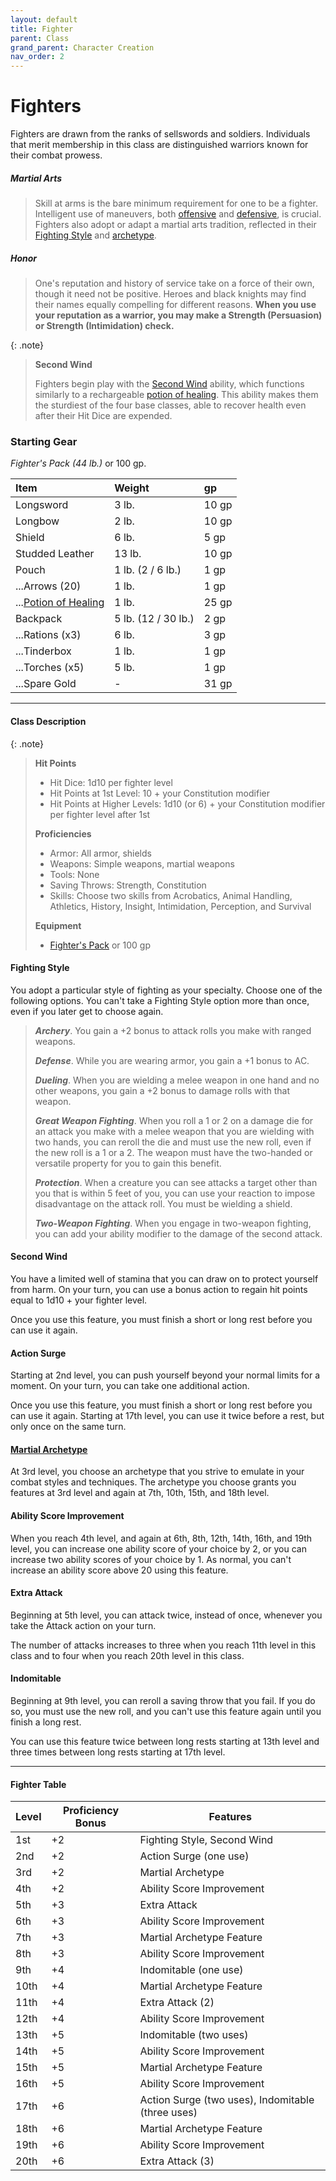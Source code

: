 ```yaml
---
layout: default
title: Fighter
parent: Class
grand_parent: Character Creation
nav_order: 2
---
```


# Fighters

Fighters are drawn from the ranks of sellswords and soldiers. Individuals that merit membership in this class are distinguished warriors known for their combat prowess. 

##### Martial Arts

> Skill at arms is the bare minimum requirement for one to be a fighter. Intelligent use of maneuvers, both [offensive](../../more/review/maneuvers_offense) and [defensive](../../more/review/maneuvers_defense), is crucial. Fighters also adopt or adapt a martial arts tradition, reflected in their [Fighting Style](#fighting-style) and [archetype](../../more/archetypes/index).

##### Honor
> One's reputation and history of service take on a force of their own, though it need not be positive. Heroes and black knights may find their names equally compelling for different reasons. **When you use your reputation as a warrior, you may make a Strength (Persuasion) or Strength (Intimidation) check.** 

{: .note}
> **Second Wind**
>
> Fighters begin play with the [Second Wind](#second-wind) ability, which functions similarly to a rechargeable [potion of healing](../../../data/alchemics/potion_of_healing). This ability makes them the sturdiest of the four base classes, able to recover health even after their Hit Dice are expended.

### Starting Gear

_Fighter's Pack (44 lb.)_ or 100 gp.

| Item                                         | Weight              | gp    |
| :------------------------------------------- | :------------------ | :---- |
| Longsword                                    | 3 lb.               | 10 gp |
| Longbow                                      | 2 lb.               | 10 gp |
| Shield                                       | 6 lb.               | 5 gp  |
| Studded Leather                              | 13 lb.              | 10 gp |
| Pouch                                        | 1 lb. (2 / 6 lb.)   | 1 gp  |
| ...Arrows (20)                               | 1 lb.               | 1 gp  |
| ...[Potion of Healing](../../gear/alchemics) | 1 lb.               | 25 gp |
| Backpack                                     | 5 lb. (12 / 30 lb.) | 2 gp  |
| ...Rations (x3)                              | 6 lb.               | 3 gp  |
| ...Tinderbox                                 | 1 lb.               | 1 gp  |
| ...Torches (x5)                              | 5 lb.               | 1 gp  |
| ...Spare Gold                                | -                   | 31 gp |

---

#### Class Description

{: .note}
> **Hit Points**
>
> * Hit Dice: 1d10 per fighter level
> * Hit Points at 1st Level: 10 + your Constitution modifier
> * Hit Points at Higher Levels: 1d10 (or 6) + your Constitution modifier per fighter level after 1st
>
> **Proficiencies**
>
> * Armor: All armor, shields
> * Weapons: Simple weapons, martial weapons
> * Tools: None
> * Saving Throws: Strength, Constitution
> * Skills: Choose two skills from Acrobatics, Animal Handling, Athletics, History, Insight, Intimidation, Perception, and Survival
>
> **Equipment**
>
> * [Fighter's Pack](#starting-gear) or 100 gp

#### Fighting Style

You adopt a particular style of fighting as your specialty. Choose one of the following options. You can't take a Fighting Style option more than once, even if you later get to choose again.

> ***Archery***. You gain a +2 bonus to attack rolls you make with ranged weapons.
>
> ***Defense***. While you are wearing armor, you gain a +1 bonus to AC.
>
> ***Dueling***. When you are wielding a melee weapon in one hand and no other weapons, you gain a +2 bonus to damage rolls with that weapon.
>
> ***Great Weapon Fighting***. When you roll a 1 or 2 on a damage die for an attack you make with a melee weapon that you are wielding with two hands, you can reroll the die and must use the new roll, even if the new roll is a 1 or a 2. The weapon must have the two-handed or versatile property for you to gain this benefit.
>
> ***Protection***. When a creature you can see attacks a target other than you that is within 5 feet of you, you can use your reaction to impose disadvantage on the attack roll. You must be wielding a shield.
>
> ***Two-Weapon Fighting***. When you engage in two-weapon fighting, you can add your ability modifier to the damage of the second attack.

#### Second Wind

You have a limited well of stamina that you can draw on to protect yourself from harm. On your turn, you can use a bonus action to regain hit points equal to 1d10 + your fighter level.

Once you use this feature, you must finish a short or long rest before you can use it again.

#### Action Surge

Starting at 2nd level, you can push yourself beyond your normal limits for a moment. On your turn, you can take one additional action.

Once you use this feature, you must finish a short or long rest before you can use it again. Starting at 17th level, you can use it twice before a rest, but only once on the same turn.

#### [Martial Archetype](../../more/archetypes/index)

At 3rd level, you choose an archetype that you strive to emulate in your combat styles and techniques. The archetype you choose grants you features at 3rd level and again at 7th, 10th, 15th, and 18th level.

#### Ability Score Improvement

When you reach 4th level, and again at 6th, 8th, 12th, 14th, 16th, and 19th level, you can increase one ability score of your choice by 2, or you can increase two ability scores of your choice by 1. As normal, you can't increase an ability score above 20 using this feature.

#### Extra Attack

Beginning at 5th level, you can attack twice, instead of once, whenever you take the Attack action on your turn.

The number of attacks increases to three when you reach 11th level in this class and to four when you reach 20th level in this class.

#### Indomitable

Beginning at 9th level, you can reroll a saving throw that you fail. If you do so, you must use the new roll, and you can't use this feature again until you finish a long rest.

You can use this feature twice between long rests starting at 13th level and three times between long rests starting at 17th level.

---

#### Fighter Table

| Level | Proficiency Bonus | Features                                          |
| ----- | ----------------- | ------------------------------------------------- |
| 1st   | +2                | Fighting Style, Second Wind                       |
| 2nd   | +2                | Action Surge (one use)                            |
| 3rd   | +2                | Martial Archetype                                 |
| 4th   | +2                | Ability Score Improvement                         |
| 5th   | +3                | Extra Attack                                      |
| 6th   | +3                | Ability Score Improvement                         |
| 7th   | +3                | Martial Archetype Feature                         |
| 8th   | +3                | Ability Score Improvement                         |
| 9th   | +4                | Indomitable (one use)                             |
| 10th  | +4                | Martial Archetype Feature                         |
| 11th  | +4                | Extra Attack (2)                                  |
| 12th  | +4                | Ability Score Improvement                         |
| 13th  | +5                | Indomitable (two uses)                            |
| 14th  | +5                | Ability Score Improvement                         |
| 15th  | +5                | Martial Archetype Feature                         |
| 16th  | +5                | Ability Score Improvement                         |
| 17th  | +6                | Action Surge (two uses), Indomitable (three uses) |
| 18th  | +6                | Martial Archetype Feature                         |
| 19th  | +6                | Ability Score Improvement                         |
| 20th  | +6                | Extra Attack (3)                                  |